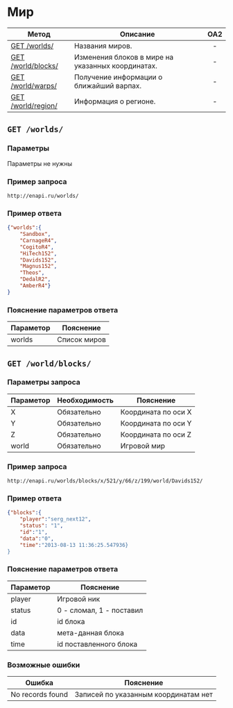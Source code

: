 Мир
==========

| Метод | Описание | OA2 |
| ----- | -------- |:---:|
| [GET /worlds/](worlds.md) | Названия миров. | - |
| [GET /world/blocks/](worlds.md) | Изменения блоков в мире на указанных координатах. | - |
| [GET /world/warps/](worlds.md) | Получение информации о ближайший варпах. | - |
| [GET /world/region/](worlds.md) | Информация о регионе. | - |

## ``` GET /worlds/ ``` 

### Параметры

Параметры не нужны

### Пример запроса
``` 
http://enapi.ru/worlds/
```
### Пример ответа 
```json 
{"worlds":{
    "Sandbox",
    "CarnageR4",
    "CogitoR4",
    "HiTech152",
    "Davids152",
    "Magnus152",
    "Theos",
    "DedalR2",
    "AmberR4"}
}
```
### Пояснение параметров ответа
| Параметор | Пояснение |
| --------- | --------- |
| worlds    | Список миров |

## ``` GET /world/blocks/ ``` 

### Параметры запроса

| Параметор | Необходимость | Пояснение |
| --------- | ------------- | --------- |
| X         | Обязательно   | Координата по оси X |
| Y         | Обязательно   | Координата по оси Y |
| Z         | Обязательно   | Координата по оси Z |
| world     | Обязательно   | Игровой мир |


### Пример запроса
``` 
http://enapi.ru/worlds/blocks/x/521/y/66/z/199/world/Davids152/
```
### Пример ответа 
```json 
{"blocks":{
    "player":"serg_next12",
    "status": "1",
    "id":"1",
    "data":"0",
    "time":"2013-08-13 11:36:25.547936}
}
```

### Пояснение параметров ответа
| Параметор | Пояснение |
| --------- | --------- |
| player    | Игровой ник |
| status    | 0 - сломал, 1 - поставил |
| id        | id блока |
| data      | мета-данная блока |
| time      | id поставленного блока |

### Возможные ошибки
| Ошибка | Пояснение |
| ------ | --------- |
| No records found | Записей по указанным координатам нет |





